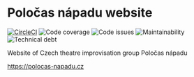 # Poločas nápadu website

[![CircleCI](https://img.shields.io/circleci/project/github/just-paja/polocas-napadu-website/master.svg)](https://circleci.com/gh/just-paja/polocas-napadu-website)
![Code coverage](https://img.shields.io/codeclimate/coverage/just-paja/polocas-napadu-website.svg)
![Code issues](https://img.shields.io/codeclimate/issues/just-paja/polocas-napadu-website.svg)
![Maintainability](https://img.shields.io/codeclimate/maintainability/just-paja/polocas-napadu-website.svg)
![Technical debt](https://img.shields.io/codeclimate/tech-debt/just-paja/polocas-napadu-website.svg)

Website of Czech theatre improvisation group Poločas nápadu

https://polocas-napadu.cz
